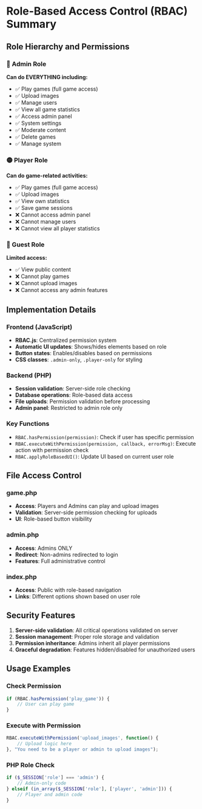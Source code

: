 # Role-Based Access Control (RBAC) Summary

## Role Hierarchy and Permissions

### 🔴 Admin Role
**Can do EVERYTHING including:**
- ✅ Play games (full game access)
- ✅ Upload images
- ✅ Manage users
- ✅ View all game statistics
- ✅ Access admin panel
- ✅ System settings
- ✅ Moderate content
- ✅ Delete games
- ✅ Manage system

### 🟡 Player Role
**Can do game-related activities:**
- ✅ Play games (full game access)
- ✅ Upload images
- ✅ View own statistics
- ✅ Save game sessions
- ❌ Cannot access admin panel
- ❌ Cannot manage users
- ❌ Cannot view all player statistics

### 🔵 Guest Role
**Limited access:**
- ✅ View public content
- ❌ Cannot play games
- ❌ Cannot upload images
- ❌ Cannot access any admin features

## Implementation Details

### Frontend (JavaScript)
- **RBAC.js**: Centralized permission system
- **Automatic UI updates**: Shows/hides elements based on role
- **Button states**: Enables/disables based on permissions
- **CSS classes**: `.admin-only`, `.player-only` for styling

### Backend (PHP)
- **Session validation**: Server-side role checking
- **Database operations**: Role-based data access
- **File uploads**: Permission validation before processing
- **Admin panel**: Restricted to admin role only

### Key Functions
- `RBAC.hasPermission(permission)`: Check if user has specific permission
- `RBAC.executeWithPermission(permission, callback, errorMsg)`: Execute action with permission check
- `RBAC.applyRoleBasedUI()`: Update UI based on current user role

## File Access Control

### game.php
- **Access**: Players and Admins can play and upload images
- **Validation**: Server-side permission checking for uploads
- **UI**: Role-based button visibility

### admin.php
- **Access**: Admins ONLY
- **Redirect**: Non-admins redirected to login
- **Features**: Full administrative control

### index.php
- **Access**: Public with role-based navigation
- **Links**: Different options shown based on user role

## Security Features
1. **Server-side validation**: All critical operations validated on server
2. **Session management**: Proper role storage and validation
3. **Permission inheritance**: Admins inherit all player permissions
4. **Graceful degradation**: Features hidden/disabled for unauthorized users

## Usage Examples

### Check Permission
```javascript
if (RBAC.hasPermission('play_game')) {
    // User can play game
}
```

### Execute with Permission
```javascript
RBAC.executeWithPermission('upload_images', function() {
    // Upload logic here
}, "You need to be a player or admin to upload images");
```

### PHP Role Check
```php
if ($_SESSION['role'] === 'admin') {
    // Admin-only code
} elseif (in_array($_SESSION['role'], ['player', 'admin'])) {
    // Player and admin code
}
```
